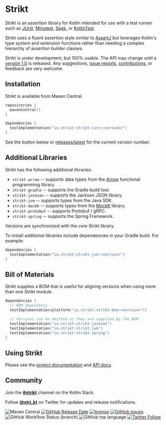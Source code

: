 
# Strikt

Strikt is an assertion library for Kotlin intended for use with a test runner such as [JUnit](https://junit.org/junit5/), [Minutest](https://github.com/dmcg/minutest), [Spek](http://spekframework.org/), or [KotlinTest](https://github.com/kotlintest/kotlintest).

Strikt uses a fluent assertion style similar to [AssertJ](https://assertj.github.io/doc/) but leverages Kotlin's type system and extension functions rather than needing a complex hierarchy of assertion builder classes.

Strikt is under development, but 100% usable.
The API may change until a [version 1.0](https://github.com/robfletcher/strikt/milestone/1) is released.
Any suggestions, [issue reports](https://github.com/robfletcher/strikt/issues), [contributions](https://github.com/robfletcher/strikt/pulls), or feedback are very welcome.

## Installation

Strikt is available from Maven Central.

```kotlin
repositories {
  mavenCentral()
}

dependencies {
  testImplementation("io.strikt:strikt-core:<version>")
}
```

See the button below or [releases/latest](https://github.com/robfletcher/strikt/releases/latest) for the current version number.

## Additional Libraries

Strikt has the following additional libraries:

* `strikt-arrow` -- supports data types from the [Arrow](https://arrow-kt.io/) functional programming library.
* `strikt-gradle` -- supports the Gradle build tool.
* `strikt-jackson` -- supports the Jackson JSON library.
* `strikt-jvm` -- supports types from the Java SDK.
* `strikt-mockk` -- supports types from the [MockK](https://mockk.io/) library.
* `strikt-protobuf` -- supports Protobuf / gRPC.
* `strikt-spring` -- supports the Spring Framework.

Versions are synchronized with the core Strikt library.

To install additional libraries include dependencies in your Gradle build.
For example:

```kotlin
dependencies {
  testImplementation("io.strikt:strikt-jvm:<version>")
}
```

## Bill of Materials

Strikt supplies a BOM that is useful for aligning versions when using more than one Strikt module.

```kotlin
dependencies {
  // BOM dependency
  testImplementation(platform("io.strikt:strikt-bom:<version>"))

  // Versions can be omitted as they are supplied by the BOM
  testImplementation("io.strikt:strikt-jackson")
  testImplementation("io.strikt:strikt-jvm")
  testImplementation("io.strikt:strikt-spring")
}
```

## Using Strikt

Please see the [project documentation](https://strikt.io/) and [API docs](https://strikt.io/modules/core/).

## Community

Join the [**#strikt**](https://kotlinlang.slack.com/messages/CAR7KJ96J) channel on the Kotlin Slack.

Follow [**@stri_kt**](https://twitter.com/stri_kt) on Twitter for updates and release notifications.

![Maven Central](https://img.shields.io/maven-central/v/io.strikt/strikt-bom?style=for-the-badge)
[![GitHub Release Date](https://img.shields.io/github/release-date/robfletcher/strikt.svg?style=for-the-badge)](https://github.com/robfletcher/strikt/)
[![license](https://img.shields.io/github/license/robfletcher/strikt.svg?style=for-the-badge&logo=Apache)](https://www.apache.org/licenses/LICENSE-2.0.html)
[![GitHub issues](https://img.shields.io/github/issues/robfletcher/strikt.svg?style=for-the-badge&logo=Github)](https://github.com/robfletcher/strikt/issues)
![GitHub Workflow Status (branch)](https://img.shields.io/github/workflow/status/robfletcher/strikt/CI/master?style=for-the-badge)
![GitHub top language](https://img.shields.io/github/languages/top/robfletcher/strikt.svg?style=for-the-badge&logo=Kotlin&logoColor=white)
[![Twitter Follow](https://img.shields.io/twitter/follow/stri_kt.svg?style=for-the-badge&label=Twitter&logo=Twitter&logoColor=white)](https://twitter.com/stri_kt)

